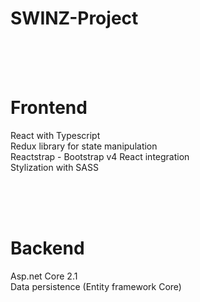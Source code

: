 # SWINZ-Project

</br>
</br>
</br>

<h1>Frontend</h1>

React with Typescript </br>
Redux library for state manipulation </br>
Reactstrap - Bootstrap v4 React integration </br>
Stylization with SASS </br>


</br>
</br>
</br>

<h1>Backend</h1>
Asp.net Core 2.1 </br>
Data persistence (Entity framework Core) </br>

